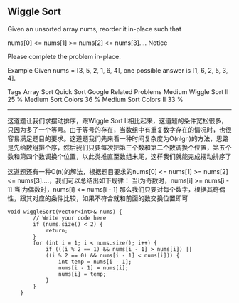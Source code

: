 ## Wiggle Sort  ##

Given an unsorted array nums, reorder it in-place such that

nums[0] <= nums[1] >= nums[2] <= nums[3]....
 Notice

Please complete the problem in-place.

Example
Given nums = [3, 5, 2, 1, 6, 4], one possible answer is [1, 6, 2, 5, 3, 4].

Tags 
Array Sort Quick Sort Google
Related Problems 
Medium Wiggle Sort II 25 %
Medium Sort Colors 36 %
Medium Sort Colors II 33 %

----------
这道题让我们求摆动排序，跟Wiggle Sort II相比起来，这道题的条件宽松很多，只因为多了一个等号。由于等号的存在，当数组中有重复数字存在的情况时，也很容易满足题目的要求。这道题我们先来看一种时间复杂度为O(nlgn)的方法，思路是先给数组排个序，然后我们只要每次把第三个数和第二个数调换个位置，第五个数和第四个数调换个位置，以此类推直至数组末尾，这样我们就能完成摆动排序了

这道题还有一种O(n)的解法，根据题目要求的nums[0] <= nums[1] >= nums[2] <= nums[3]....，我们可以总结出如下规律：
当i为奇数时，nums[i] >= nums[i - 1]
当i为偶数时，nums[i] <= nums[i - 1]
那么我们只要对每个数字，根据其奇偶性，跟其对应的条件比较，如果不符合就和前面的数交换位置即可

	void wiggleSort(vector<int>& nums) {
			// Write your code here
			if (nums.size() < 2) {
				return;
			}
			for (int i = 1; i < nums.size(); i++) {
				if (((i % 2 == 1) && nums[i - 1] > nums[i]) || 
				((i % 2 == 0) && nums[i - 1] < nums[i])) {
					int temp = nums[i - 1];
					nums[i - 1] = nums[i];
					nums[i] = temp;
				}
			}
		}